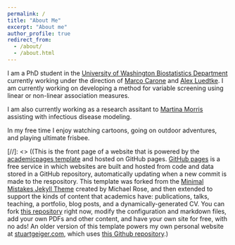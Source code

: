 ```yaml
---
permalink: /
title: "About Me"
excerpt: "About me"
author_profile: true
redirect_from: 
  - /about/
  - /about.html
---
```


I am a PhD student in the [University of Washington Biostatistics Department](https://www.biostat.washington.edu/) currently working under the direction of [Marco Carone](http://faculty.washington.edu/mcarone/about.html) and [Alex Luedtke](http://www.alexluedtke.com/). I am currently working on developing a method for variable screening using linear or non-linear association measures.

I am also currently working as a research assitant to [Martina Morris](http://faculty.washington.edu/morrism/) assisting with infectious disease modeling.

In my free time I enjoy watching cartoons, going on outdoor adventures, and playing ultimate frisbee. 

[//]: <> ((This is the front page of a website that is powered by the [academicpages template](https://github.com/academicpages/academicpages.github.io) and hosted on GitHub pages. [GitHub pages](https://pages.github.com) is a free service in which websites are built and hosted from code and data stored in a GitHub repository, automatically updating when a new commit is made to the respository. This template was forked from the [Minimal Mistakes Jekyll Theme](https://mmistakes.github.io/minimal-mistakes/) created by Michael Rose, and then extended to support the kinds of content that academics have: publications, talks, teaching, a portfolio, blog posts, and a dynamically-generated CV. You can fork [this repository](https://github.com/academicpages/academicpages.github.io) right now, modify the configuration and markdown files, add your own PDFs and other content, and have your own site for free, with no ads! An older version of this template powers my own personal website at [stuartgeiger.com](http://stuartgeiger.com), which uses [this Github repository](https://github.com/staeiou/staeiou.github.io).)


